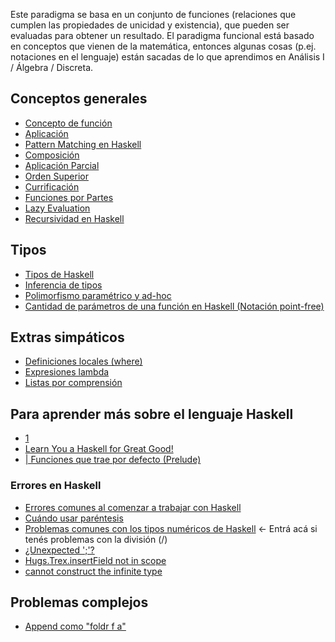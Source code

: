 Este paradigma se basa en un conjunto de funciones (relaciones que cumplen las propiedades de unicidad y existencia), que pueden ser evaluadas para obtener un resultado. El paradigma funcional está basado en conceptos que vienen de la matemática, entonces algunas cosas (p.ej. notaciones en el lenguaje) están sacadas de lo que aprendimos en Análisis I / Álgebra / Discreta.

Conceptos generales
-------------------

-   [Concepto de función](concepto-de-funcion.md)
-   [Aplicación](aplicacion.md)
-   [Pattern Matching en Haskell](pattern-matching-en-haskell.md)
-   [Composición](composicion.md)
-   [Aplicación Parcial](aplicacion-parcial.md)
-   [Orden Superior](orden-superior.md)
-   [Currificación](currificacion.md)
-   [Funciones por Partes](funciones-por-partes.md)
-   [Lazy Evaluation](estrategias-de-evaluacion-lazy-evaluation.md)
-   [Recursividad en Haskell](recursividad-en-haskell.md)

Tipos
-----

-   [Tipos de Haskell](tipos-de-haskell.md)
-   [Inferencia de tipos](inferencia-de-tipos.md)
-   [Polimorfismo paramétrico y ad-hoc](polimorfismo-parametrico-y-ad-hoc.md)
-   [Cantidad de parámetros de una función en Haskell (Notación point-free)](notacion-point-free.md)

Extras simpáticos
-----------------

-   [Definiciones locales (where)](Definiciones_locales_(where) "wikilink")
-   [Expresiones lambda](expresiones-lambda.md)
-   [Listas por comprensión](listas-por-comprension.md)

Para aprender más sobre el lenguaje Haskell
-------------------------------------------

-   [1](http://en.wikibooks.org/wiki/Haskell)
-   [Learn You a Haskell for Great Good!](http://learnyouahaskell.com/)
-   [| Funciones que trae por defecto (Prelude)](http://www.haskell.org/ghc/docs/latest/html/libraries/base/Prelude.html)

### Errores en Haskell

-   [Errores comunes al comenzar a trabajar con Haskell](errores-comunes-al-comenzar-a-trabajar-con-haskell.md)
-   [Cuándo usar paréntesis](cuando-usar-parentesis.md)
-   [Problemas comunes con los tipos numéricos de Haskell](problemas-comunes-con-los-tipos-numericos-de-haskell.md) &lt;- Entrá acá si tenés problemas con la división (/)
-   [¿Unexpected ';'?](-unexpected-----.md)
-   [Hugs.Trex.insertField not in scope](hugs-trex-insertfield-not-in-scope.md)
-   [cannot construct the infinite type](cannot-construct-the-infinite-type.md)

Problemas complejos
-------------------

-   [Append como "foldr f a"](Append_como_"foldr_f_a" "wikilink")

